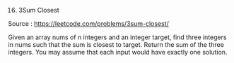 16. 3Sum Closest

Source : https://leetcode.com/problems/3sum-closest/

Given an array nums of n integers and an integer target, find three integers in nums such that the sum is closest to target. Return the sum of the three integers. You may assume that each input would have exactly one solution.
